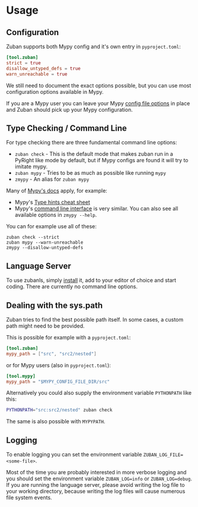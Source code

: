 # Usage

## Configuration

Zuban supports both Mypy config and it's own entry in `pyproject.toml`:

```toml
[tool.zuban]
strict = true
disallow_untyped_defs = true
warn_unreachable = true
```

We still need to document the exact options possible, but you can use most
configuration options available in Mypy.

If you are a Mypy user you can leave your Mypy
 [config file options](https://mypy.readthedocs.io/en/stable/config_file.html)
 in place and Zuban should pick up your Mypy configuration.

## Type Checking / Command Line

For type checking there are three fundamental command line options:

- `zuban check` - This is the default mode that makes zuban run in a PyRight
  like mode by default, but if Mypy configs are found it will try to imitate mypy.
- `zuban mypy` - Tries to be as much as possible like running `mypy`
- `zmypy` - An alias for `zuban mypy`

Many of [Mypy's docs](https://mypy.readthedocs.io) apply, for example:

- Mypy's [Type hints cheat sheet](https://mypy.readthedocs.io/en/stable/cheat_sheet_py3.html)
- Mypy's [command line
  interface](https://mypy.readthedocs.io/en/stable/command_line.html) is very
  similar. You can also see all available options in `zmypy --help`.

You can for example use all of these:

```
zuban check --strict
zuban mypy --warn-unreachable
zmypy --disallow-untyped-defs
```

## Language Server

To use zubanls, simply [install](installation_start) it, add to your editor of
choice and start coding. There are currently no command line options.

## Dealing with the sys.path

Zuban tries to find the best possible path itself. In some cases, a custom path
might need to be provided.

This is possible for example with a `pyproject.toml`:

```toml
[tool.zuban]
mypy_path = ["src", "src2/nested"]
```

or for Mypy users (also in `pyproject.toml`):

```toml
[tool.mypy]
mypy_path = "$MYPY_CONFIG_FILE_DIR/src"
```

Alternatively you could also supply the environment variable `PYTHONPATH` like this:

```bash
PYTHONPATH="src:src2/nested" zuban check
```

The same is also possible with `MYPYPATH`.

## Logging

To enable logging you can set the environment variable `ZUBAN_LOG_FILE=<some-file>`.

Most of the time you are probably interested in more verbose logging and you
should set the environment variable `ZUBAN_LOG=info` or `ZUBAN_LOG=debug`. If
you are running the language server, please avoid writing the log file to your
working directory, because writing the log files will cause numerous file
system events.
